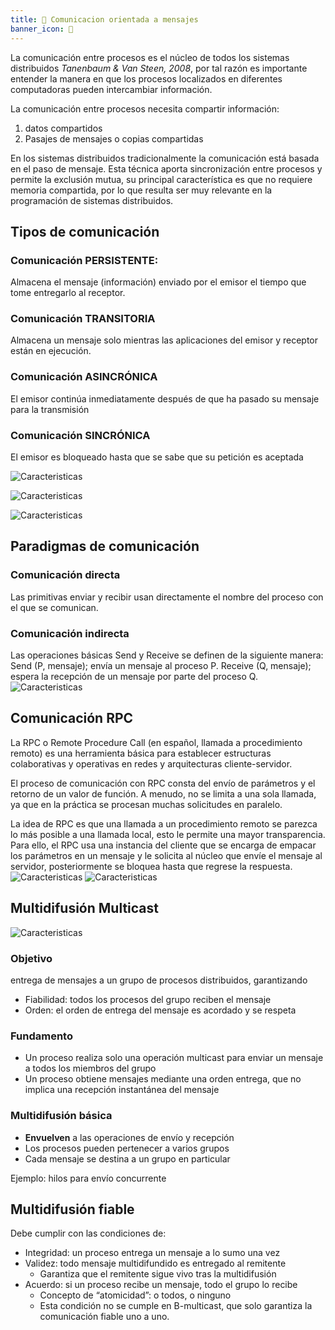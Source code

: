 ```yaml
---
title: 💌 Comunicacion orientada a mensajes
banner_icon: 💌
---
```

La comunicación entre procesos es el núcleo de todos los sistemas distribuidos *Tanenbaum & Van Steen, 2008*, por tal razón es importante entender la manera en que los procesos localizados en diferentes computadoras pueden intercambiar información. 

La comunicación entre procesos necesita compartir información:
1. datos compartidos
2. Pasajes de mensajes o copias compartidas

En los sistemas distribuidos tradicionalmente la comunicación está basada en el paso de mensaje. Esta técnica aporta sincronización entre procesos y permite la exclusión mutua, su principal característica es que no requiere memoria compartida, por lo que resulta ser muy relevante en la programación de sistemas distribuidos.

## Tipos de comunicación
### Comunicación PERSISTENTE: 
Almacena el mensaje (información) enviado por el emisor el tiempo que tome entregarlo al receptor.

### Comunicación TRANSITORIA
Almacena un mensaje solo mientras las aplicaciones del emisor y receptor están en ejecución.

### Comunicación ASINCRÓNICA 
El emisor continúa inmediatamente después de que ha pasado su mensaje para la transmisión

### Comunicación SINCRÓNICA 
El emisor es bloqueado hasta que se sabe que su petición es aceptada

![Caracteristicas](/sistemas-distribuidos/Examen3/images/pers.jpg)

![Caracteristicas](/sistemas-distribuidos/Examen3/images/ps.jpg)

![Caracteristicas](/sistemas-distribuidos/Examen3/images/tras.png)
## Paradigmas de comunicación
### Comunicación directa
Las primitivas enviar y recibir  usan directamente el nombre del proceso con el que se comunican. 

### Comunicación indirecta
Las operaciones básicas Send y Receive se definen de la siguiente manera: Send (P, mensaje); envía un mensaje al proceso P. Receive (Q, mensaje); espera la recepción de un mensaje por parte del proceso Q.
![Caracteristicas](/sistemas-distribuidos/Examen3/images/direct.png)
## Comunicación RPC
La RPC o Remote Procedure Call (en español, llamada a procedimiento remoto) es una herramienta básica para establecer estructuras colaborativas y operativas en redes y arquitecturas cliente-servidor. 

El proceso de comunicación con RPC consta del envío de parámetros y el retorno de un valor de función. A menudo, no se limita a una sola llamada, ya que en la práctica se procesan muchas solicitudes en paralelo.

La idea de RPC es que una llamada a un procedimiento remoto se parezca lo más posible a una llamada local, esto le permite una mayor transparencia. Para ello, el RPC usa una instancia del cliente que se encarga de empacar los parámetros en un mensaje y le solicita al núcleo que envíe el mensaje al servidor, posteriormente se bloquea hasta que regrese la respuesta. 
![Caracteristicas](/sistemas-distribuidos/Examen3/images/rpc.png)
![Caracteristicas](/sistemas-distribuidos/Examen3/images/rpc2.png)
## Multidifusión Multicast
![Caracteristicas](/sistemas-distribuidos/Examen3/images/mult.jpg)
### Objetivo
entrega de mensajes a un grupo de procesos distribuidos, garantizando
-	Fiabilidad: todos los procesos del grupo reciben el mensaje
-	Orden: el orden de entrega del mensaje es acordado y se respeta
### Fundamento
-	Un proceso realiza solo una operación multicast para enviar un
	mensaje a todos los miembros del grupo
-	Un proceso obtiene mensajes mediante una orden entrega, que no
	implica una recepción instantánea del mensaje
### Multidifusión básica
- **Envuelven** a las operaciones de envío y recepción 
- Los procesos pueden pertenecer a varios grupos
- Cada mensaje se destina a un grupo en particular

Ejemplo: hilos para envío concurrente

## Multidifusión fiable
Debe cumplir con las condiciones de:
- Integridad: un proceso entrega un mensaje a lo sumo una vez
- Validez: todo mensaje multidifundido es entregado al remitente
	- Garantiza que el remitente sigue vivo tras la multidifusión
- Acuerdo: si un proceso recibe un mensaje, todo el grupo lo recibe
	-	Concepto de “atomicidad”: o todos, o ninguno
	-	Esta condición no se cumple en B-multicast, que solo garantiza la comunicación fiable uno a uno.

